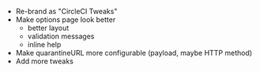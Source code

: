 - Re-brand as "CircleCI Tweaks"
- Make options page look better
  - better layout
  - validation messages
  - inline help
- Make quarantineURL more configurable (payload, maybe HTTP method)
- Add more tweaks
